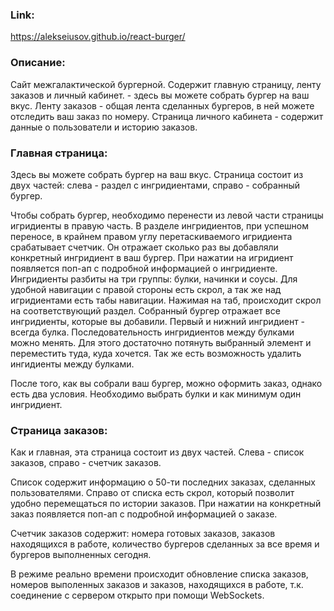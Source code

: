 ### Link: 
https://alekseiusov.github.io/react-burger/

### Описание:

  Сайт межгалактической бургерной. Содержит главную страницу, ленту заказов и личный кабинет.  - здесь вы можете собрать бургер на ваш вкус. Ленту заказов - общая лента сделанных бургеров, в ней можете отследить ваш заказ по номеру. Страница личного кабинета - содержит данные о пользователи и историю заказов. 

### Главная страница:

Здесь вы можете собрать бургер на ваш вкус. Страница состоит из двух частей: слева - раздел с ингридиентами, справо - собранный бургер. 

Чтобы собрать бургер, необходимо перенести из левой части страницы игридиенты в правую часть. В разделе ингридиентов, при успешном переносе, в крайнем правом углу перетаскиваемого игридиента срабатывает счетчик. Он отражает сколько раз вы добавляли конкретный ингридиент в ваш бургер. При нажатии на игридиент появляется поп-ап с подробной информацией о ингридиенте. Ингридиенты разбиты на три группы: булки, начинки и соусы. Для удобной навигации с правой стороны есть скрол, а так же над игридиентами есть табы навигации. Нажимая на таб, происходит скрол на соответствующий раздел. 
Собранный бургер отражает все ингридиенты, которые вы добавили. Первый и нижний ингридиент - всегда булка. Последовательность ингридиентов между булками можно менять. Для этого достаточно потянуть выбранный элемент и переместить туда, куда хочется. Так же есть возможность удалить ингидиенты между булками. 

После того, как вы собрали ваш бургер, можно оформить заказ, однако есть два условия. Необходимо выбрать булки и как минимум один ингридиент. 


### Страница заказов:

Как и главная, эта страница состоит из двух частей. Слева - список заказов, справо - счетчик заказов. 

Список содержит информацию о 50-ти последних заказах, сделанных пользователями. Справо от списка есть скрол, который позволит удобно перемещаться по истории заказов. При нажатии на конкретный заказ появляется поп-ап с подробной информацией о заказе. 

Счетчик заказов содержит: номера готовых заказов, заказов находящихся в работе, количество бургеров сделанных за все время и бургеров выполненных сегодня.

В режиме реально времени происходит обновление списка заказов, номеров выполенных заказов и заказов, находящихся в работе, т.к. соединение с сервером открыто при помощи WebSockets.
